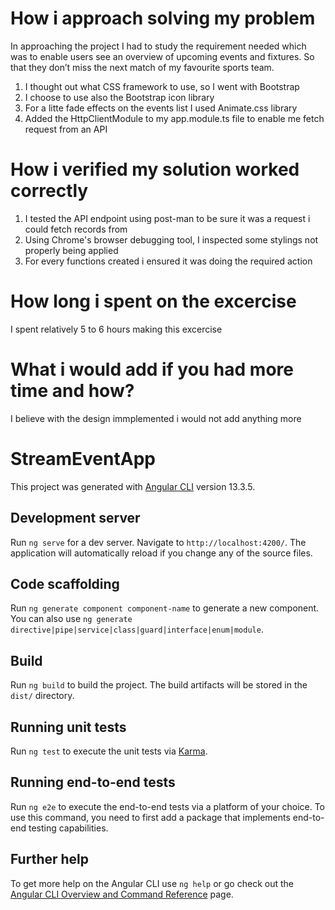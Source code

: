 # How i approach solving my problem

In approaching the project I had to study the requirement needed which was to enable users
see an overview of upcoming events and fixtures. So that they don’t miss the next match of my favourite sports team.

1. I thought out what CSS framework to use, so I went with Bootstrap
2. I choose to use also the Bootstrap icon library
3. For a litte fade effects on the events list I used Animate.css library
4. Added the HttpClientModule to my app.module.ts file to enable me fetch request from an API

# How i verified my solution worked correctly

1. I tested the API endpoint using post-man to be sure it was a request i could fetch records from
2. Using Chrome's browser debugging tool, I inspected some stylings not properly being applied
3. For every functions created i ensured it was doing the required action

# How long i spent on the excercise

I spent relatively 5 to 6 hours making this excercise

# What i would add if you had more time and how?

I believe with the design immplemented i would not add anything more

# StreamEventApp

This project was generated with [Angular CLI](https://github.com/angular/angular-cli) version 13.3.5.

## Development server

Run `ng serve` for a dev server. Navigate to `http://localhost:4200/`. The application will automatically reload if you change any of the source files.

## Code scaffolding

Run `ng generate component component-name` to generate a new component. You can also use `ng generate directive|pipe|service|class|guard|interface|enum|module`.

## Build

Run `ng build` to build the project. The build artifacts will be stored in the `dist/` directory.

## Running unit tests

Run `ng test` to execute the unit tests via [Karma](https://karma-runner.github.io).

## Running end-to-end tests

Run `ng e2e` to execute the end-to-end tests via a platform of your choice. To use this command, you need to first add a package that implements end-to-end testing capabilities.

## Further help

To get more help on the Angular CLI use `ng help` or go check out the [Angular CLI Overview and Command Reference](https://angular.io/cli) page.
